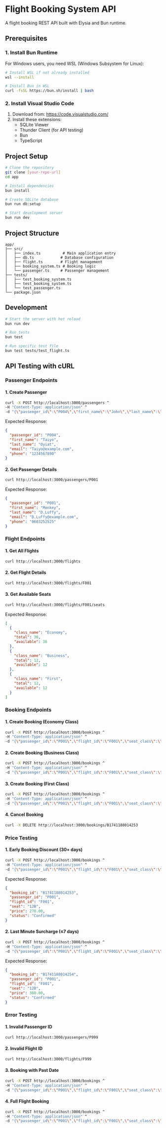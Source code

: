 # Flight Booking System API

A flight booking REST API built with Elysia and Bun runtime.

## Prerequisites

### 1. Install Bun Runtime
For Windows users, you need WSL (Windows Subsystem for Linux):

```bash
# Install WSL if not already installed
wsl --install

# Install Bun in WSL
curl -fsSL https://bun.sh/install | bash
```

### 2. Install Visual Studio Code
1. Download from: https://code.visualstudio.com/
2. Install these extensions:
   - SQLite Viewer
   - Thunder Client (for API testing)
   - Bun
   - TypeScript

## Project Setup

```bash
# Clone the repository
git clone [your-repo-url]
cd app

# Install dependencies
bun install

# Create SQLite database
bun run db:setup

# Start development server
bun run dev
```

## Project Structure
```
app/
├── src/
│   ├── index.ts          # Main application entry
│   ├── db.ts            # Database configuration
│   ├── flight.ts        # Flight management
│   ├── booking_system.ts # Booking logic
│   └── passenger.ts     # Passenger management
├── tests/
│   ├── test_booking_system.ts
│   ├── test_booking_system.ts
│   └── test_passenger.ts
└── package.json
```

## Development

```bash
# Start the server with hot reload
bun run dev

# Run tests
bun test

# Run specific test file
bun test tests/test_flight.ts
```

## API Testing with cURL

### Passenger Endpoints

#### 1. Create Passenger
```bash
curl -X POST http://localhost:3000/passengers ^
-H "Content-Type: application/json" ^
-d "{\"passenger_id\":\"P004\",\"first_name\":\"John\",\"last_name\":\"Doe\",\"email\":\"john@example.com\",\"phone\":\"1234567890\"}"
```

Expected Response:
```json
{
  "passenger_id": "P004",
  "first_name": "Taiyo",
  "last_name": "Oyiat",
  "email": "Taiyo@example.com",
  "phone": "1234567890"
}
```

#### 2. Get Passenger Details
```bash
curl http://localhost:3000/passengers/P001
```

Expected Response:
```json
{
  "passenger_id": "P001",
  "first_name": "Monkey",
  "last_name": "D.Luffy",
  "email": "D.Luffy@example.com",
  "phone": "0603252525"
}
```

### Flight Endpoints

#### 1. Get All Flights
```bash
curl http://localhost:3000/flights
```

#### 2. Get Flight Details
```bash
curl http://localhost:3000/flights/F001
```

#### 3. Get Available Seats
```bash
curl http://localhost:3000/flights/F001/seats
```

Expected Response:
```json
[
  {
    "class_name": "Economy",
    "total": 36,
    "available": 36
  },
  {
    "class_name": "Business",
    "total": 12,
    "available": 12
  },
  {
    "class_name": "First",
    "total": 12,
    "available": 12
  }
]
```

### Booking Endpoints

#### 1. Create Booking (Economy Class)
```bash
curl -X POST http://localhost:3000/bookings ^
-H "Content-Type: application/json" ^
-d "{\"passenger_id\":\"P001\",\"flight_id\":\"F001\",\"seat_class\":\"Economy\",\"booking_date\":\"2025-02-01\",\"departure_date\":\"2025-03-01\"}"
```

#### 2. Create Booking (Business Class)
```bash
curl -X POST http://localhost:3000/bookings ^
-H "Content-Type: application/json" ^
-d "{\"passenger_id\":\"P001\",\"flight_id\":\"F001\",\"seat_class\":\"Business\",\"booking_date\":\"2025-02-01\",\"departure_date\":\"2025-03-01\"}"
```

#### 3. Create Booking (First Class)
```bash
curl -X POST http://localhost:3000/bookings ^
-H "Content-Type: application/json" ^
-d "{\"passenger_id\":\"P001\",\"flight_id\":\"F001\",\"seat_class\":\"First\",\"booking_date\":\"2025-02-01\",\"departure_date\":\"2025-03-01\"}"
```

#### 4. Cancel Booking
```bash
curl -X DELETE http://localhost:3000/bookings/B1741188014253
```

### Price Testing

#### 1. Early Booking Discount (30+ days)
```bash
curl -X POST http://localhost:3000/bookings ^
-H "Content-Type: application/json" ^
-d "{\"passenger_id\":\"P001\",\"flight_id\":\"F001\",\"seat_class\":\"Economy\",\"booking_date\":\"2025-01-01\",\"departure_date\":\"2025-03-01\"}"
```

Expected Response:
```json
{
  "booking_id": "B1741188014253",
  "passenger_id": "P001",
  "flight_id": "F001",
  "seat": "12B",
  "price": 270.00,
  "status": "Confirmed"
}
```

#### 2. Last Minute Surcharge (≤7 days)
```bash
curl -X POST http://localhost:3000/bookings ^
-H "Content-Type: application/json" ^
-d "{\"passenger_id\":\"P001\",\"flight_id\":\"F001\",\"seat_class\":\"Economy\",\"booking_date\":\"2025-02-25\",\"departure_date\":\"2025-03-01\"}"
```

Expected Response:
```json
{
  "booking_id": "B1741188014254",
  "passenger_id": "P001",
  "flight_id": "F001",
  "seat": "12B",
  "price": 360.00,
  "status": "Confirmed"
}
```

### Error Testing

#### 1. Invalid Passenger ID
```bash
curl http://localhost:3000/passengers/P999
```

#### 2. Invalid Flight ID
```bash
curl http://localhost:3000/flights/F999
```

#### 3. Booking with Past Date
```bash
curl -X POST http://localhost:3000/bookings ^
-H "Content-Type: application/json" ^
-d "{\"passenger_id\":\"P001\",\"flight_id\":\"F001\",\"seat_class\":\"Economy\",\"booking_date\":\"2024-01-01\",\"departure_date\":\"2024-02-01\"}"
```

#### 4. Full Flight Booking
```bash
curl -X POST http://localhost:3000/bookings ^
-H "Content-Type: application/json" ^
-d "{\"passenger_id\":\"P001\",\"flight_id\":\"F001\",\"seat_class\":\"Economy\",\"booking_date\":\"2025-02-01\",\"departure_date\":\"2025-03-01\"}"
```
